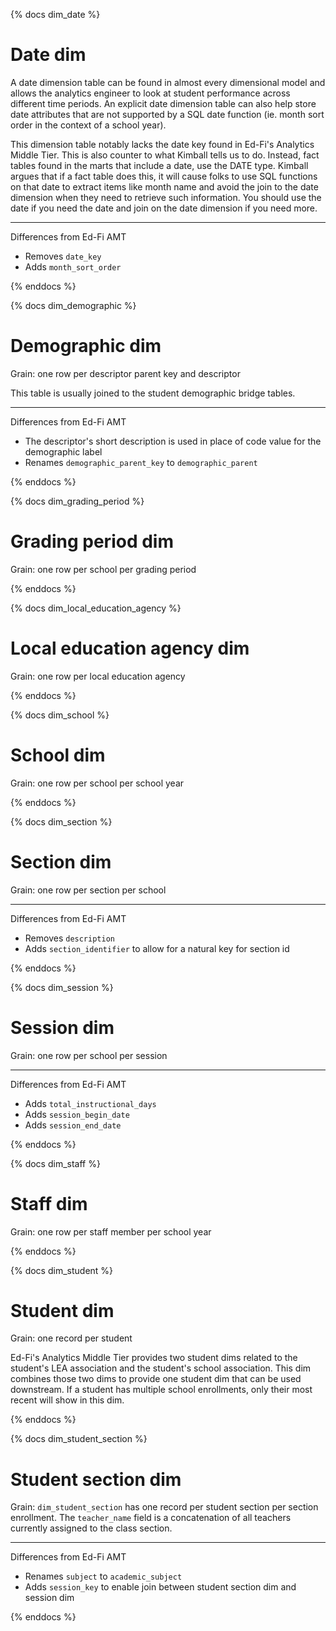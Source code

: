
{% docs dim_date %}

# Date dim

A date dimension table can be found in almost every dimensional model and allows the analytics engineer to look at student performance across different time periods. An explicit date dimension table can also help store date attributes that are not supported by a SQL date function (ie. month sort order in the context of a school year).

This dimension table notably lacks the date key found in Ed-Fi's Analytics Middle Tier. This is also counter to what Kimball tells us to do. Instead, fact tables found in the marts that include a date, use the DATE type. Kimball argues that if a fact table does this, it will cause folks to use SQL functions on that date to extract items like month name and avoid the join to the date dimension when they need to retrieve such information. You should use the date if you need the date and join on the date dimension if you need more.

---------------------------
Differences from Ed-Fi AMT
* Removes `date_key`
* Adds `month_sort_order`

{% enddocs %}


{% docs dim_demographic %}

# Demographic dim

Grain: one row per descriptor parent key and descriptor

This table is usually joined to the student demographic bridge tables.

---------------------------
Differences from Ed-Fi AMT
* The descriptor's short description is used in place of code value for the demographic label
* Renames `demographic_parent_key` to `demographic_parent`

{% enddocs %}


{% docs dim_grading_period %}

# Grading period dim

Grain: one row per school per grading period


{% enddocs %}


{% docs dim_local_education_agency %}

# Local education agency dim

Grain: one row per local education agency


{% enddocs %}


{% docs dim_school %}

# School dim

Grain: one row per school per school year


{% enddocs %}


{% docs dim_section %}

# Section dim

Grain: one row per section per school

---------------------------
Differences from Ed-Fi AMT
* Removes `description`
* Adds `section_identifier` to allow for a natural key for section id


{% enddocs %}


{% docs dim_session %}

# Session dim

Grain: one row per school per session

---------------------------
Differences from Ed-Fi AMT
* Adds `total_instructional_days`
* Adds `session_begin_date`
* Adds `session_end_date`

{% enddocs %}


{% docs dim_staff %}

# Staff dim

Grain: one row per staff member per school year


{% enddocs %}


{% docs dim_student %}

# Student dim

Grain: one record per student

Ed-Fi's Analytics Middle Tier provides two student dims related to the student's LEA association and the student's school association. This dim combines those two dims to provide one student dim that can be used downstream. If a student has multiple school enrollments, only their most recent will show in this dim.

{% enddocs %}


{% docs dim_student_section %}

# Student section dim

Grain: `dim_student_section` has one record per student section per section enrollment. The `teacher_name` field is a concatenation of all teachers currently assigned to the class section.

---------------------------
Differences from Ed-Fi AMT
* Renames `subject` to `academic_subject`
* Adds `session_key` to enable join between student section dim and session dim


{% enddocs %}